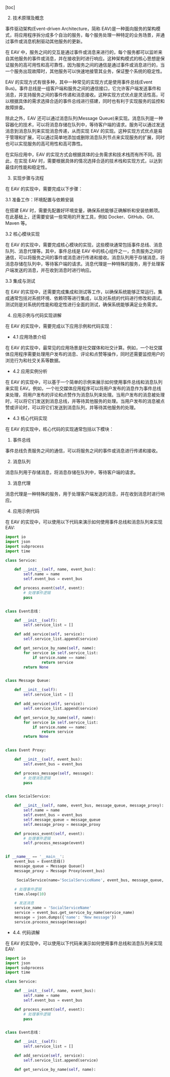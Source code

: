 
[toc]                    
                
                
2. 技术原理及概念

事件驱动架构(Event-driven Architecture，简称 EAV)是一种面向服务的架构模式，将应用程序拆分成多个自治的服务，每个服务处理一种特定的业务场景，并通过事件或消息机制驱动其他服务的更新。

在 EAV 中，服务之间的交互是通过事件或消息来进行的，每个服务都可以监听来自其他服务的事件或消息，并在接收到时进行响应。这种架构模式的核心思想是保证服务的高可用性和高可靠性，因为服务之间的通信是通过事件或消息进行的，当一个服务出现故障时，其他服务可以快速地接管其业务，保证整个系统的稳定性。

EAV 的实现方式有很多种，其中一种常见的实现方式是使用事件总线(Event Bus)。事件总线是一组客户端和服务之间的通信接口，它允许客户端发送事件和消息，并支持服务之间的事件传递和消息接收。这种实现方式优点是灵活性高，可以根据具体的需求选择合适的事件总线进行搭建，同时也有利于实现服务的监控和故障排查。

除此之外，EAV 还可以通过消息队列(Message Queue)来实现。消息队列是一种容器化的技术，可以将消息存储在队列中，等待客户端的请求。服务可以通过发送消息到消息队列来实现消息传递，从而实现 EAV 的实现。这种实现方式优点是易于管理和扩展，可以通过简单地添加或删除消息队列节点来实现服务的扩展，同时也可以实现服务的高可用性和高可靠性。

在实际应用中，EAV 的实现方式会根据具体的业务需求和技术栈而有所不同。因此，在实现 EAV 时，需要根据具体的情况选择合适的技术栈和实现方式，以达到最佳的性能和稳定性。

3. 实现步骤与流程

在 EAV 的实现中，需要完成以下步骤：

3.1 准备工作：环境配置与依赖安装

在搭建 EAV 时，需要先配置好环境变量，确保系统能够正确解析和安装依赖项。在此基础上，还需要安装一些常用的开发工具，例如 Docker、GitHub、Git、Maven 等。

3.2 核心模块实现

在 EAV 的实现中，需要完成核心模块的实现，这些模块通常包括事件总线、消息队列、消息代理等。其中，事件总线是 EAV 中的核心组件之一，负责服务之间的通信，可以将服务之间的事件或消息进行传递和接收。消息队列用于存储消息，将消息存储在队列中，等待客户端的请求。消息代理是一种特殊的服务，用于处理客户端发送的消息，并在收到消息时进行响应。

3.3 集成与测试

在 EAV 的实现中，还需要完成集成和测试等工作，以确保系统能够正常运行。集成通常包括对系统环境、依赖项等进行集成，以及对系统的代码进行修改和调试。测试则是对系统的性能和稳定性进行全面的测试，确保系统能够满足业务需求。

4. 应用示例与代码实现讲解

在 EAV 的实现中，需要完成以下应用示例和代码实现：

- 4.1 应用场景介绍

在 EAV 的实现中，最常见的应用场景是社交媒体和社交计算。例如，一个社交媒体应用程序需要处理用户发布的消息、评论和点赞等操作，同时还需要监控用户的浏览行为和社交关系等数据。

- 4.2 应用实例分析

在 EAV 的实现中，可以基于一个简单的示例来展示如何使用事件总线和消息队列来实现 EAV。例如，一个社交媒体应用程序可以将用户发布的消息作为事件总线来处理，将用户发布的评论和点赞作为消息队列来处理。当用户发布的消息被处理时，可以将它们发送到消息总线，并等待其他服务的处理。当用户发布的消息被点赞或评论时，可以将它们发送到消息队列，并等待其他服务的处理。

- 4.3 核心代码实现

在 EAV 的实现中，核心代码的实现通常包括以下模块：

1. 事件总线

事件总线负责服务之间的通信，可以将服务之间的事件或消息进行传递和接收。

2. 消息队列

消息队列用于存储消息，将消息存储在队列中，等待客户端的请求。

3. 消息代理

消息代理是一种特殊的服务，用于处理客户端发送的消息，并在收到消息时进行响应。

4. 应用示例代码

在 EAV 的实现中，可以使用以下代码来演示如何使用事件总线和消息队列来实现 EAV:

```python
import io
import json
import subprocess
import time

class Service:

    def __init__(self, name, event_bus):
        self.name = name
        self.event_bus = event_bus

    def process_event(self, event):
        # 处理事件逻辑
        pass


class Event总线：

    def __init__(self):
        self.service_list = []

    def add_service(self, service):
        self.service_list.append(service)

    def get_service_by_name(self, name):
        for service in self.service_list:
            if service.name == name:
                return service
        return None


class Message Queue:

    def __init__(self):
        self.service_list = []

    def add_service(self, service):
        self.service_list.append(service)

    def get_service_by_name(self, name):
        for service in self.service_list:
            if service.name == name:
                return service
        return None


class Event Proxy:

    def __init__(self, event_bus):
        self.event_bus = event_bus

    def process_message(self, message):
        # 处理消息逻辑
        pass


class SocialService:

    def __init__(self, name, event_bus, message_queue, message_proxy):
        self.name = name
        self.event_bus = event_bus
        self.message_queue = message_queue
        self.message_proxy = message_proxy

    def process_event(self, event):
        # 处理事件逻辑
        self.process_message(event)


if __name__ == '__main__':
    event_bus = Event总线()
    message_queue = Message Queue()
    message_proxy = Message Proxy(event_bus)

     SocialService(name='SocialServiceName', event_bus, message_queue, message_proxy)

    # 处理事件逻辑
    time.sleep(10)

    # 发送消息
    service_name = 'SocialServiceName'
    service = event_bus.get_service_by_name(service_name)
    message = json.dumps({'name': 'New message'})
    service.process_message(message)
```

- 4.4. 代码讲解

在 EAV 的实现中，可以使用以下代码来演示如何使用事件总线和消息队列来实现 EAV:

```python
import io
import json
import subprocess
import time

class Service:

    def __init__(self, name, event_bus):
        self.name = name
        self.event_bus = event_bus

    def process_event(self, event):
        # 处理事件逻辑
        pass


class Event总线：

    def __init__(self):
        self.service_list = []

    def add_service(self, service):
        self.service_list.append(service)

    def get_service_by_name(self, name):

